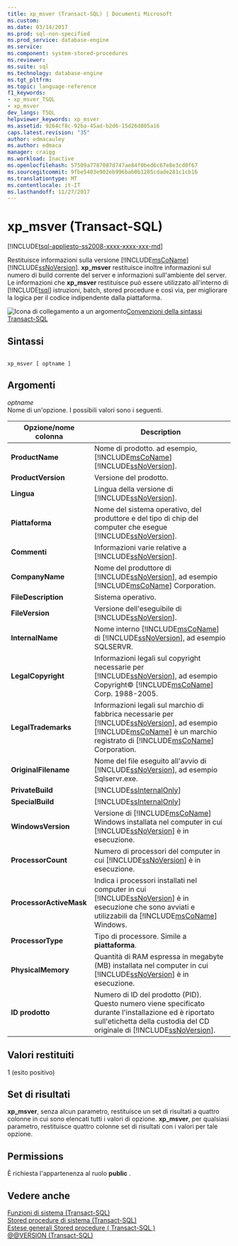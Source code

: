 ```yaml
---
title: xp_msver (Transact-SQL) | Documenti Microsoft
ms.custom: 
ms.date: 03/14/2017
ms.prod: sql-non-specified
ms.prod_service: database-engine
ms.service: 
ms.component: system-stored-procedures
ms.reviewer: 
ms.suite: sql
ms.technology: database-engine
ms.tgt_pltfrm: 
ms.topic: language-reference
f1_keywords:
- xp_msver_TSQL
- xp_msver
dev_langs: TSQL
helpviewer_keywords: xp_msver
ms.assetid: 9264cf8c-92ba-45ad-b2d6-15d26d805a16
caps.latest.revision: "35"
author: edmacauley
ms.author: edmaca
manager: craigg
ms.workload: Inactive
ms.openlocfilehash: 57509a7787087d747ae84f0bed6c67e8e3cd0f67
ms.sourcegitcommit: 9fbe5403e902eb996bab0b1285cdade281c1cb16
ms.translationtype: MT
ms.contentlocale: it-IT
ms.lasthandoff: 11/27/2017
---
```

# <a name="xpmsver-transact-sql"></a>xp_msver (Transact-SQL)
[!INCLUDE[tsql-appliesto-ss2008-xxxx-xxxx-xxx-md](../../includes/tsql-appliesto-ss2008-xxxx-xxxx-xxx-md.md)]

  Restituisce informazioni sulla versione [!INCLUDE[msCoName](../../includes/msconame-md.md)] [!INCLUDE[ssNoVersion](../../includes/ssnoversion-md.md)]. **xp_msver** restituisce inoltre informazioni sul numero di build corrente del server e informazioni sull'ambiente del server. Le informazioni che **xp_msver** restituisce può essere utilizzato all'interno di [!INCLUDE[tsql](../../includes/tsql-md.md)] istruzioni, batch, stored procedure e così via, per migliorare la logica per il codice indipendente dalla piattaforma.  
  
 ![Icona di collegamento a un argomento](../../database-engine/configure-windows/media/topic-link.gif "Icona di collegamento a un argomento")[Convenzioni della sintassi Transact-SQL](../../t-sql/language-elements/transact-sql-syntax-conventions-transact-sql.md)  
  
## <a name="syntax"></a>Sintassi  
  
```  
  
xp_msver [ optname ]  
```  
  
## <a name="arguments"></a>Argomenti  
 *optname*  
 Nome di un'opzione. I possibili valori sono i seguenti.  
  
|Opzione/nome colonna|Description|  
|-------------------------|-----------------|  
|**ProductName**|Nome di prodotto. ad esempio, [!INCLUDE[msCoName](../../includes/msconame-md.md)] [!INCLUDE[ssNoVersion](../../includes/ssnoversion-md.md)].|  
|**ProductVersion**|Versione del prodotto.|  
|**Lingua**|Lingua della versione di [!INCLUDE[ssNoVersion](../../includes/ssnoversion-md.md)].|  
|**Piattaforma**|Nome del sistema operativo, del produttore e del tipo di chip del computer che esegue [!INCLUDE[ssNoVersion](../../includes/ssnoversion-md.md)].|  
|**Commenti**|Informazioni varie relative a [!INCLUDE[ssNoVersion](../../includes/ssnoversion-md.md)].|  
|**CompanyName**|Nome del produttore di [!INCLUDE[ssNoVersion](../../includes/ssnoversion-md.md)], ad esempio [!INCLUDE[msCoName](../../includes/msconame-md.md)] Corporation.|  
|**FileDescription**|Sistema operativo.|  
|**FileVersion**|Versione dell'eseguibile di [!INCLUDE[ssNoVersion](../../includes/ssnoversion-md.md)].|  
|**InternalName**|Nome interno [!INCLUDE[msCoName](../../includes/msconame-md.md)] di [!INCLUDE[ssNoVersion](../../includes/ssnoversion-md.md)], ad esempio SQLSERVR.|  
|**LegalCopyright**|Informazioni legali sul copyright necessarie per [!INCLUDE[ssNoVersion](../../includes/ssnoversion-md.md)], ad esempio Copyright© [!INCLUDE[msCoName](../../includes/msconame-md.md)] Corp. 1988-2005.|  
|**LegalTrademarks**|Informazioni legali sul marchio di fabbrica necessarie per [!INCLUDE[ssNoVersion](../../includes/ssnoversion-md.md)], ad esempio [!INCLUDE[msCoName](../../includes/msconame-md.md)] è un marchio registrato di [!INCLUDE[msCoName](../../includes/msconame-md.md)] Corporation.|  
|**OriginalFilename**|Nome del file eseguito all'avvio di [!INCLUDE[ssNoVersion](../../includes/ssnoversion-md.md)], ad esempio Sqlservr.exe.|  
|**PrivateBuild**|[!INCLUDE[ssInternalOnly](../../includes/ssinternalonly-md.md)]|  
|**SpecialBuild**|[!INCLUDE[ssInternalOnly](../../includes/ssinternalonly-md.md)]|  
|**WindowsVersion**|Versione di [!INCLUDE[msCoName](../../includes/msconame-md.md)] Windows installata nel computer in cui [!INCLUDE[ssNoVersion](../../includes/ssnoversion-md.md)] è in esecuzione.|  
|**ProcessorCount**|Numero di processori del computer in cui [!INCLUDE[ssNoVersion](../../includes/ssnoversion-md.md)] è in esecuzione.|  
|**ProcessorActiveMask**|Indica i processori installati nel computer in cui [!INCLUDE[ssNoVersion](../../includes/ssnoversion-md.md)] è in esecuzione che sono avviati e utilizzabili da [!INCLUDE[msCoName](../../includes/msconame-md.md)] Windows.|  
|**ProcessorType**|Tipo di processore. Simile a **piattaforma**.|  
|**PhysicalMemory**|Quantità di RAM espressa in megabyte (MB) installata nel computer in cui [!INCLUDE[ssNoVersion](../../includes/ssnoversion-md.md)] è in esecuzione.|  
|**ID prodotto**|Numero di ID del prodotto (PID). Questo numero viene specificato durante l'installazione ed è riportato sull'etichetta della custodia del CD originale di [!INCLUDE[ssNoVersion](../../includes/ssnoversion-md.md)].|  
  
## <a name="return-code-values"></a>Valori restituiti  
 1 (esito positivo)  
  
## <a name="result-sets"></a>Set di risultati  
 **xp_msver**, senza alcun parametro, restituisce un set di risultati a quattro colonne in cui sono elencati tutti i valori di opzione. **xp_msver**, per qualsiasi parametro, restituisce quattro colonne set di risultati con i valori per tale opzione.  
  
## <a name="permissions"></a>Permissions  
 È richiesta l'appartenenza al ruolo **public** .  
  
## <a name="see-also"></a>Vedere anche  
 [Funzioni di sistema &#40;Transact-SQL&#41;](../../relational-databases/system-functions/system-functions-for-transact-sql.md)   
 [Stored procedure di sistema &#40;Transact-SQL&#41;](../../relational-databases/system-stored-procedures/system-stored-procedures-transact-sql.md)   
 [Estese generali Stored procedure &#40; Transact-SQL &#41;](../../relational-databases/system-stored-procedures/general-extended-stored-procedures-transact-sql.md)   
 [@@VERSION &#40;Transact-SQL&#41;](../../t-sql/functions/version-transact-sql-configuration-functions.md)  
  
  
